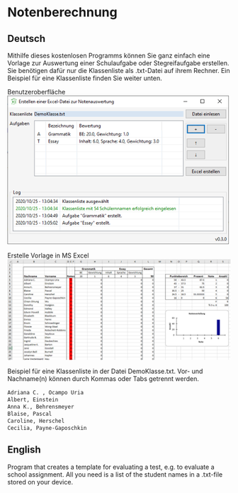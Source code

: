 # Notenberechnung

## Deutsch
Mithilfe dieses kostenlosen Programms können Sie ganz einfach eine Vorlage zur Auswertung einer Schulaufgabe oder Stegreifaufgabe erstellen.
Sie benötigen dafür nur die Klassenliste als .txt-Datei auf ihrem Rechner.
Ein Beispiel für eine Klassenliste finden Sie weiter unten.

Benutzeroberfläche<br>
<img src="Notenberechnung/images/GUI_v0.3.0.png" width="500" />

Erstelle Vorlage in MS Excel<br>
<img src="Notenberechnung/images/Excel_v0.3.0.png" width="700" />

Beispiel für eine Klassenliste in der Datei DemoKlasse.txt.
Vor- und Nachname(n) können durch Kommas oder Tabs getrennt werden.
```
Adriana C. , Ocampo Uria
Albert, Einstein
Anna K., Behrensmeyer
Blaise, Pascal
Caroline, Herschel
Cecilia, Payne-Gaposchkin
```


## English
Program that creates a template for evaluating a test, e.g. to evaluate a school assignment.
All you need is a list of the student names in a .txt-file stored on your device.
